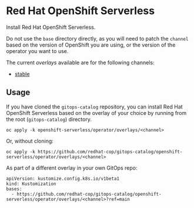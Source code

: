 # Red Hat OpenShift Serverless

Install Red Hat OpenShift Serverless.

Do not use the `base` directory directly, as you will need to patch the `channel` based on the version of OpenShift you are using, or the version of the operator you want to use.

The current *overlays* available are for the following channels:

* [stable](overlays/stable)

## Usage

If you have cloned the `gitops-catalog` repository, you can install Red Hat OpenShift Serverless based on the overlay of your choice by running from the root (`gitops-catalog`) directory.

```
oc apply -k openshift-serverless/operator/overlays/<channel>
```

Or, without cloning:

```
oc apply -k https://github.com/redhat-cop/gitops-catalog/openshift-serverless/operator/overlays/<channel>
```

As part of a different overlay in your own GitOps repo:

```
apiVersion: kustomize.config.k8s.io/v1beta1
kind: Kustomization
bases:
  - https://github.com/redhat-cop/gitops-catalog/openshift-serverless/operator/overlays/<channel>?ref=main
```

